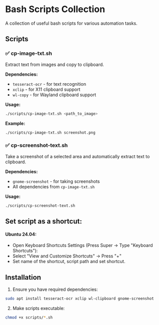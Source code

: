 # Bash Scripts Collection

A collection of useful bash scripts for various automation tasks.

## Scripts

### ✅ cp-image-txt.sh

Extract text from images and copy to clipboard.

**Dependencies:**
- `tesseract-ocr` - for text recognition
- `xclip` - for X11 clipboard support
- `wl-copy` - for Wayland clipboard support

**Usage:**
```bash
./scripts/cp-image-txt.sh <path_to_image>
```

**Example:**
```bash
./scripts/cp-image-txt.sh screenshot.png
```

### ✅ cp-screenshot-text.sh

Take a screenshot of a selected area and automatically extract text to clipboard.

**Dependencies:**
- `gnome-screenshot` - for taking screenshots
- All dependencies from `cp-image-txt.sh`

**Usage:**
```bash
./scripts/cp-screenshot-text.sh
```

## Set script as a shortcut:
#### Ubuntu 24.04:
- Open Keyboard Shortcuts Settings (Press Super → Type "Keyboard Shortcuts"):
- Select "View and Customize Shortcuts" → Press "+"
- Set name of the shortcut, script path and set shortcut.

## Installation

1. Ensure you have required dependencies:
```bash
sudo apt install tesseract-ocr xclip wl-clipboard gnome-screenshot
```

2. Make scripts executable:
```bash
chmod +x scripts/*.sh
```
